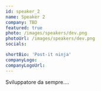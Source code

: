 ```yaml
---
id: speaker_2
name: Speaker 2
company: TBD
featured: true
photo: /images/speakers/dev.png
photoUrl: /images/speakers/dev.png
socials:

shortBio: 'Post-it ninja'
companyLogo:
companyLogoUrl:
---
```


Sviluppatore da sempre....
